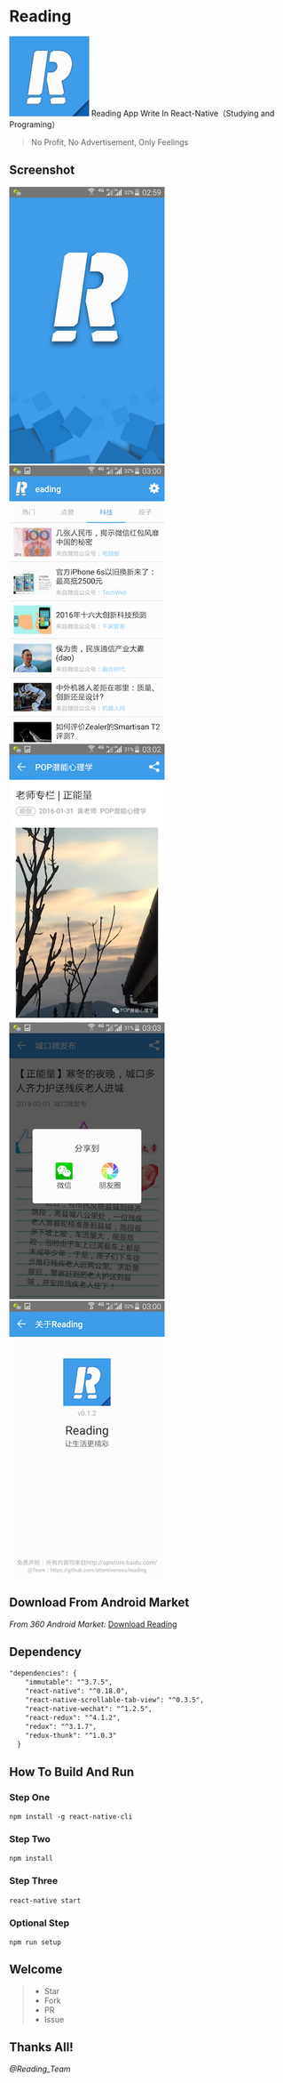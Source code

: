 # Reading
![Reading_Logo](./Reading_Logo.png)
Reading App Write In React-Native（Studying and Programing）

> No Profit, No Advertisement, Only Feelings

## Screenshot
![Reading_Splash](./screenshot/Reading_Splash.png) ![Reading_Main](./screenshot/Reading_Main.png)
![Reading_Article](./screenshot/Reading_Article.png) ![Reading_Share](./screenshot/Reading_Share.png)
![Reading_About](./screenshot/Reading_About.png)

## Download From Android Market
*From 360 Android Market:* [Download Reading](http://zhushou.360.cn/detail/index/soft_id/3217938?recrefer=SE_D_Reading)

## Dependency
```
"dependencies": {
    "immutable": "^3.7.5",
    "react-native": "^0.18.0",
    "react-native-scrollable-tab-view": "^0.3.5",
    "react-native-wechat": "^1.2.5",
    "react-redux": "^4.1.2",
    "redux": "^3.1.7",
    "redux-thunk": "^1.0.3"
  }
```
## How To Build And Run
### Step One
```
npm install -g react-native-cli
```
### Step Two
```
npm install
```
### Step Three
```
react-native start
```
### Optional Step
```
npm run setup
```

## Welcome
>* Star
>* Fork
>* PR
>* Issue

## Thanks All!
*@Reading_Team*